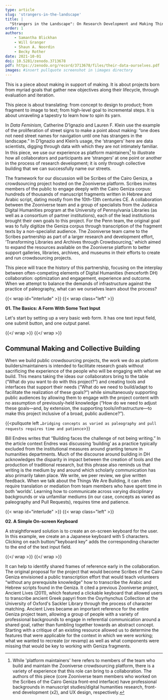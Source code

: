 ```yaml
---
type: article
slug: 'strangers-in-the-landscape'
title: |
  "Strangers in the Landscape": On Research Development and Making Things for Making
order: 1
authors:
    - Samantha Blickhan
    - Will Granger
    - Shaun A. Noordin
    - Becky Rother
date: 2021-10-01
doi: 10.5281/zenodo.3713678
pdf: https://zenodo.org/record/3713678/files/their-data-ourselves.pdf
images: #insert pullquote screenshot in \images directory
---
```


This is a piece about making in support of making. It is about projects born from myriad goals that gather new objectives along their lifecycle, through evaluation and iteration. <!--more-->

This piece is about translating: from concept to design to product; from fragment to image to text; from high-level goal to incremental steps. It is about unraveling a tapestry to learn how to spin its yarn.

In *Data Feminism,* Catherine D’Ignazio and Lauren F. Klein use the example of the proliferation of street signs to make a point about making: “one does not need street names for navigation until one has strangers in the landscape.” In D’Ignazio and Klein’s usage, the ‘strangers’ here are data scientists, digging through data with which they are not intimately familiar. In this piece, we use our experience as platform maintainers[^1] to illustrate how all collaborators and participants are ‘strangers’ at one point or another in the process of research development; it is only through collective building that we can successfully name our streets.

The framework for our discussion will be Scribes of the Cairo Geniza, a crowdsourcing project hosted on the Zooniverse platform. Scribes invites members of the public to engage deeply with the Cairo Geniza corpus: hundreds of thousands of manuscript fragments written in Hebrew and Arabic script, dating mostly from the 10th-13th centuries CE. A collaboration between the Zooniverse team and a group of specialists from the Judaica Digital Humanities program at the University of Pennsylvania Libraries (as well as a consortium of partner institutions), each of the lead institutions brought their own goals to this project. For the Penn team, the original goal was to fully digitize the Geniza corpus through transcription of the fragment texts by a non-specialist audience. The Zooniverse team came to the Scribes partnership as part of a larger research and development effort, ‘Transforming Libraries and Archives through Crowdsourcing,’ which aimed to expand the resources available on the Zooniverse platform to better support galleries, libraries, archives, and museums in their efforts to create and run crowdsourcing projects.

This piece will trace the history of this partnership, focusing on the interplay between often-competing elements of Digital Humanities (henceforth DH) collaboration: optimization and engagement, experience and outcome. When we attempt to balance the demands of infrastructure against the practice of paleography, what can we ourselves learn about the process?

{{< wrap id="interlude" >}}
{{< wrap class="left" >}}

**01. The Basics: A Form With Some Text Input**

Let's start by setting up a very basic web form. It has one text input field, one submit button, and one output panel.

{{</ wrap >}}
{{</ wrap >}}

## Communal Making and Collective Building

When we build public crowdsourcing projects, the work we do as platform builders/maintainers is intended to facilitate research goals without sacrificing the experience of the people who will be engaging with what we build. This means taking the ideas our collaborators bring to the table (“What do you want to do with this project?”) and creating tools and interfaces that support their needs (“What do we need to build/adapt to facilitate the realization of these goals?”) while simultaneously supporting public audiences by allowing them to engage with the project content with no assumption of previously-held knowledge (“How do we need to adjust these goals—and, by extension, the supporting tools/infrastructure—to make this project inclusive of a broad, public audience?”).

{{<pullquote left `…bridging concepts as varied as paleography and pull requests requires time and patience`>}}

Bill Endres writes that “Building faces the challenge of not being writing.” In the article context Endres was discussing ‘building’ as a practice typically excluded from the institutional measures around granting tenure in humanities departments. Much of the discourse around building in DH acknowledges the disparity in impact between the creation of tools and the production of traditional research, but this phrase also reminds us that writing is the medium by and around which scholarly communication has also primarily taken place. We write, we peer review, we give written feedback. When we talk about the Things We Are Building, it can often require translation or mediation from team members who have spent time in both ‘worlds’. Learning how to communicate across varying disciplinary backgrounds or via unfamiliar mediums (in our case, concepts as varied as paleography and Pull Requests), requires time and patience.

{{< wrap id="interlude" >}}
{{< wrap class="left" >}}

**02. A Simple On-screen Keyboard**

A straightforward solution is to create an on-screen keyboard for the user. In this example, we create an a Japanese keyboard with 5 characters. Clicking on each button/"keyboard key" adds the corresponding character to the end of the text input field.

{{</ wrap >}}
{{</ wrap >}}

It can help to identify shared frames of reference early in the collaboration. The original proposal for the project that would become Scribes of the Cairo Geniza envisioned a public transcription effort that would teach volunteers “without any prerequisite knowledge” how to transcribe the Arabic and Hebrew scripts found in the Geniza. It cited a previous Zooniverse project, Ancient Lives (2011), which featured a clickable keyboard that allowed users to transcribe ancient Greek papyri from the Oxyrhynchus Collection at the University of Oxford's Sackler Library through the process of character matching. Ancient Lives became an important reference for the entire Geniza project team, allowing a group of people with a variety of professional backgrounds to engage in referential communication around a shared goal, rather than fumbling together towards an abstract concept. Starting with a critique of an existing resource allowed us to determine the features that were applicable for the context in which we were working; what we wanted to recreate (or revamp) as well as what components were missing that would be key to working with Geniza fragments.

[^1]: While 'platform maintainers' here refers to members of the team who build and maintain the Zooniverse crowdsourcing platform, there is a variety of experience that this role can bring to a collaboration. The authors of this piece (core Zooniverse team members who worked on the Scribes of the Cairo Geniza front-end interface) have professional backgrounds in manuscript studies/digital humanities research, front-end development (x2), and UX design, respectively.